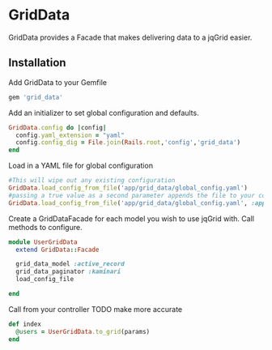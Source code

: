 # GridData

GridData provides a Facade that makes delivering data to a jqGrid easier.

## Installation

Add GridData to your Gemfile

```ruby
gem 'grid_data'
```

Add an initializer to set global configuration and defaults.

```ruby
GridData.config do |config|
  config.yaml_extension = "yaml"
  config.config_dig = File.join(Rails.root,'config','grid_data')
end
```

Load in a YAML file for global configuration

```ruby
#This will wipe out any existing configuration
GridData.load_config_from_file('app/grid_data/global_config.yaml')
#passing a true value as a second parameter appends the file to your config instead of overwriting it
GridData.load_config_from_file('app/grid_data/global_config.yaml', :append)
```

Create a GridDataFacade for each model you wish to use jqGrid with.  Call methods to configure.

```ruby
module UserGridData
  extend GridData::Facade

  grid_data_model :active_record
  grid_data_paginator :kaminari
  load_config_file

end
```

Call from your controller
TODO make more accurate

```ruby
def index
  @users = UserGridData.to_grid(params)
end
```

